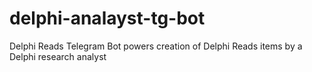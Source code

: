 # delphi-analayst-tg-bot

Delphi Reads Telegram Bot powers creation of Delphi Reads items by a Delphi research analyst